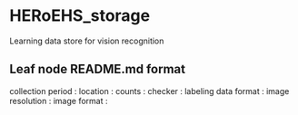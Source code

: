 # HERoEHS_storage
Learning data store for vision recognition


## Leaf node README.md format
collection period :
location :
counts :
checker :
labeling data format :
image resolution :
image format :
